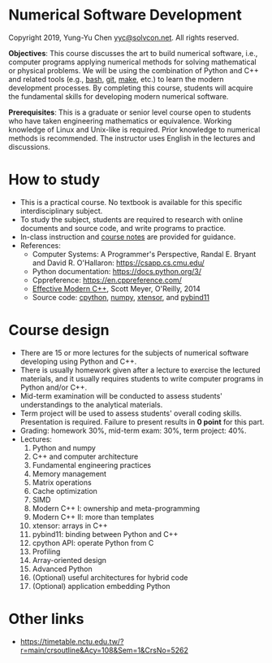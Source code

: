 # Numerical Software Development

Copyright 2019, Yung-Yu Chen <yyc@solvcon.net>.  All rights reserved.

**Objectives**: This course discusses the art to build numerical software, i.e.,
computer programs applying numerical methods for solving mathematical or
physical problems.  We will be using the combination of Python and C++ and
related tools (e.g., [bash](https://www.gnu.org/software/bash/),
[git](https://git-scm.com), [make](https://www.gnu.org/software/make/), etc.)
to learn the modern development processes.  By completing this course, students
will acquire the fundamental skills for developing modern numerical software.

**Prerequisites**: This is a graduate or senior level course open to students
who have taken engineering mathematics or equivalence.  Working knowledge of
Linux and Unix-like is required.  Prior knowledge to numerical methods is
recommended.  The instructor uses English in the lectures and discussions.

# How to study

* This is a practical course.  No textbook is available for this specific
  interdisciplinary subject.
* To study the subject, students are required to research with online documents
  and source code, and write programs to practice.
* In-class instruction and [course notes](https://github.com/yungyuc/nsd) are
  provided for guidance.
* References:
  * Computer Systems: A Programmer's Perspective, Randal E. Bryant and David R. O'Hallaron: https://csapp.cs.cmu.edu/
  * Python documentation: https://docs.python.org/3/
  * Cppreference: https://en.cppreference.com/
  * [Effective Modern C++](https://www.oreilly.com/library/view/effective-modern-c/9781491908419/),
     Scott Meyer, O'Reilly, 2014
  * Source code: [cpython](https://github.com/python/cpython),
    [numpy](https://github.com/numpy/numpy),
    [xtensor](https://github.com/QuantStack/xtensor), and
    [pybind11](https://github.com/pybind/pybind11)

# Course design

* There are 15 or more lectures for the subjects of numerical software
  developing using Python and C++.
* There is usually homework given after a lecture to exercise the lectured
  materials, and it usually requires students to write computer programs in
  Python and/or C++.
* Mid-term examination will be conducted to assess students' understandings
  to the analytical materials.
* Term project will be used to assess students' overall coding skills.
  Presentation is required.  Failure to present results in **0 point** for this
  part.
* Grading: homework 30%, mid-term exam: 30%, term project: 40%.
* Lectures:
  1. Python and numpy
  2. C++ and computer architecture
  3. Fundamental engineering practices
  4. Memory management
  5. Matrix operations
  6. Cache optimization
  7. SIMD
  8. Modern C++ I: ownership and meta-programming
  9. Modern C++ II: more than templates
  10. xtensor: arrays in C++
  11. pybind11: binding between Python and C++
  12. cpython API: operate Python from C
  13. Profiling
  14. Array-oriented design
  15. Advanced Python
  16. (Optional) useful architectures for hybrid code
  17. (Optional) application embedding Python

# Other links

* https://timetable.nctu.edu.tw/?r=main/crsoutline&Acy=108&Sem=1&CrsNo=5262
